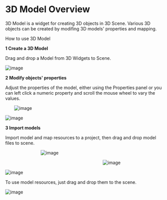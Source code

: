 # 3D Model Overview

3D Model is a widget for creating 3D objects in 3D Scene.  Various 3D objects can be created by modifing 3D models' properties and mapping.

How to use 3D Model

**1 Create a 3D Model**

Drag and drop a Model from 3D Widgets to Scene.

![image](../../studio-img/3D/3DModel/image0001.png)

**2 Modify objects' properties**

Adjust the properties of the model, either using the Properties panel or you can left click a numeric property and scroll the mouse wheel to vary the values.

&emsp;&emsp;![image](../../studio-img/3D/3DModel/image0002.png)

![image](../../studio-img/3D/3DModel/image0003.png)

**3 Import models**

Import model and map resources to a project, then drag and drop model files to scene.

&emsp;&emsp;&emsp;&emsp;&emsp;&emsp;&emsp;&emsp;![image](../../studio-img/3D/3DModel/image0004.png)

&emsp;&emsp;&emsp;&emsp;&emsp;&emsp;&emsp;&emsp;&emsp;&emsp;&emsp;&emsp;&emsp;&emsp;&emsp;&emsp;&emsp;&emsp;&emsp;&emsp;&emsp;&emsp;![image](../../studio-img/3D/3DModel/image0005.png)

![image](res/image0006.png)

To use model resources, just drag and drop them to the scene.

![image](../../studio-img/3D/3DModel/image0007.png)
